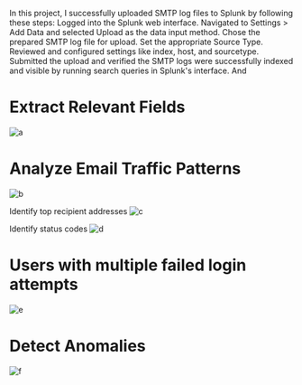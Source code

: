 In this project, I successfully uploaded SMTP log files to Splunk by following these steps: Logged into the Splunk web interface. Navigated to Settings > Add Data and selected Upload as the data input method. Chose the prepared SMTP log file for upload. Set the appropriate Source Type. Reviewed and configured settings like index, host, and sourcetype. Submitted the upload and verified the SMTP logs were successfully indexed and visible by running search queries in Splunk's interface. And
# Extract Relevant Fields
![a](https://github.com/user-attachments/assets/d75c6c85-9b99-4d14-ac34-c2983fbafda4)

# Analyze Email Traffic Patterns
![b](https://github.com/user-attachments/assets/1bcbc358-e509-489d-92a3-3718e0d3d306)

Identify top recipient addresses
![c](https://github.com/user-attachments/assets/4d020fe6-f6fc-451f-9962-4bef8f247682)

Identify status codes
![d](https://github.com/user-attachments/assets/d679e49c-fa31-4d40-99a1-abb2e3b446c1)

# Users with multiple failed login attempts
![e](https://github.com/user-attachments/assets/9178f8bc-f372-4d7c-a29c-e87a683c1165)

# Detect Anomalies
![f](https://github.com/user-attachments/assets/1375983b-52c5-4735-b300-67c11d6888cf)
